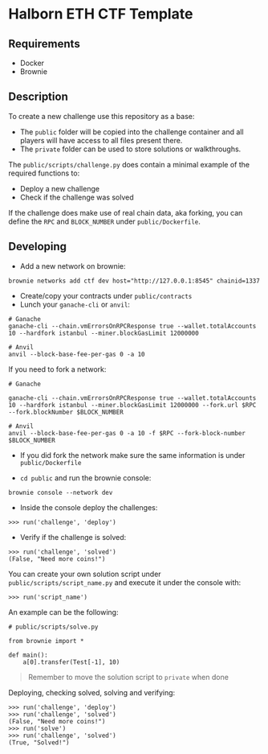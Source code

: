 # Halborn ETH CTF Template

## Requirements

- Docker
- Brownie

## Description

To create a new challenge use this repository as a base:

- The `public` folder will be copied into the challenge container and all players will have access to all files present there.
- The `private` folder can be used to store solutions or walkthroughs.


The `public/scripts/challenge.py` does contain a minimal example of the required functions to:

- Deploy a new challenge
- Check if the challenge was solved


If the challenge does make use of real chain data, aka forking, you can define the `RPC` and `BLOCK_NUMBER` under `public/Dockerfile`.


## Developing

- Add a new network on brownie:

```
brownie networks add ctf dev host="http://127.0.0.1:8545" chainid=1337
```

- Create/copy your contracts under `public/contracts`
- Lunch your `ganache-cli` or `anvil`:


```
# Ganache
ganache-cli --chain.vmErrorsOnRPCResponse true --wallet.totalAccounts 10 --hardfork istanbul --miner.blockGasLimit 12000000

# Anvil
anvil --block-base-fee-per-gas 0 -a 10
```

If you need to fork a network:

```
# Ganache

ganache-cli --chain.vmErrorsOnRPCResponse true --wallet.totalAccounts 10 --hardfork istanbul --miner.blockGasLimit 12000000 --fork.url $RPC --fork.blockNumber $BLOCK_NUMBER

# Anvil
anvil --block-base-fee-per-gas 0 -a 10 -f $RPC --fork-block-number $BLOCK_NUMBER
```

- If you did fork the network make sure the same information is under `public/Dockerfile`


- `cd public` and run the brownie console:

```
brownie console --network dev
```

- Inside the console deploy the challenges:

```
>>> run('challenge', 'deploy')
```

- Verify if the challenge is solved:

```
>>> run('challenge', 'solved')
(False, "Need more coins!")
```

You can create your own solution script under `public/scripts/script_name.py` and execute it under the console with:

```
>>> run('script_name')
```

An example can be the following:

```
# public/scripts/solve.py

from brownie import *

def main():
    a[0].transfer(Test[-1], 10)
```

> Remember to move the solution script to `private` when done


Deploying, checking solved, solving and verifying:

```
>>> run('challenge', 'deploy')
>>> run('challenge', 'solved')
(False, "Need more coins!")
>>> run('solve')
>>> run('challenge', 'solved')
(True, "Solved!")
```
